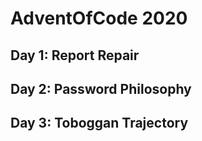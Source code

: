# AdventOfCode 2020

## Day 1: Report Repair

## Day 2: Password Philosophy

## Day 3: Toboggan Trajectory